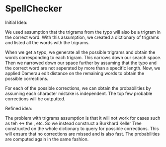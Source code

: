 # SpellChecker


Initial Idea:

 We used assumption that the trigrams from the typo will also be a trigram in the correct word. With this assumption, we created a dictionary of trigrams and listed all the words with the trigrams. 

When we get a typo, we generate all the possible trigrams and obtain the words corresponding to each trigram. This narrows down our search space. Then we narrowed down our space further by assuming that the typo and the correct word are not seperated by more than a specific length. Now, we applied Damerau edit distance on the remaining words to obtain the possible corrections. 

For each of the possible corrections, we can obtain the probabilities by assuming each character mistake is independent. The top few probable corrections will be outputted. 

Refined idea:

The problem with trigrams assumption is that it will not work for cases such as teh <-> the , etc. So we instead construct a Burkhard Keller Tree constructed on the whole dictionary to query for possible corrections. This will ensure that no corrections are missed and is also fast. The probabilities are computed again in the same fashion.


